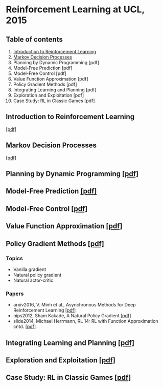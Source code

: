 # Reinforcement Learning at UCL, 2015
## Table of contents
  1. [Introduction to Reinforcement Learning](#Introduction-to-Reinforcement-Learning)
  1. [Markov Decision Processes](#Markov-Decision-Processes)
  1. Planning by Dynamic Programming [pdf]
  1. Model-Free Prediction [pdf]
  1. Model-Free Control [pdf]
  1. Value Function Approximation [pdf]
  1. Policy Gradient Methods [pdf]
  1. Integrating Learning and Planning [pdf]
  1. Exploration and Exploitation [pdf]
  1. Case Study: RL in Classic Games [pdf]

## Introduction to Reinforcement Learning
[[pdf]](http://www0.cs.ucl.ac.uk/staff/d.silver/web/Teaching_files/intro_RL.pdf)

## Markov Decision Processes
[[pdf]](http://www0.cs.ucl.ac.uk/staff/d.silver/web/Teaching_files/MDP.pdf)

## Planning by Dynamic Programming [[pdf]](http://www0.cs.ucl.ac.uk/staff/d.silver/web/Teaching_files/DP.pdf)
## Model-Free Prediction [[pdf]](http://www0.cs.ucl.ac.uk/staff/d.silver/web/Teaching_files/MC-TD.pdf)
## Model-Free Control [[pdf]](http://www0.cs.ucl.ac.uk/staff/d.silver/web/Teaching_files/control.pdf)
## Value Function Approximation [[pdf]](http://www0.cs.ucl.ac.uk/staff/d.silver/web/Teaching_files/FA.pdf)

## Policy Gradient Methods [[pdf]](http://www0.cs.ucl.ac.uk/staff/d.silver/web/Teaching_files/pg.pdf)
### Topics
  * Vanilla gradient
  * Natural policy gradient
  * Natural actor-critic

### Papers
  * arxiv2016, V. Minh et al., Asynchronous Methods for Deep Reinforcement Learning [[pdf]](https://arxiv.org/pdf/1602.01783v2.pdf)
  * nips2012, Sham Kakade, A Natural Policy Gradient [[pdf]](https://papers.nips.cc/paper/2073-a-natural-policy-gradient.pdf)
  * slide2014, Michael Herrmann, RL 14: RL with Function Approximation cntd. [[pdf]](http://www.inf.ed.ac.uk/teaching/courses/rl/slides14/rl14.pdf)

## Integrating Learning and Planning [[pdf]](http://www0.cs.ucl.ac.uk/staff/d.silver/web/Teaching_files/dyna.pdf)
## Exploration and Exploitation [[pdf]](http://www0.cs.ucl.ac.uk/staff/d.silver/web/Teaching_files/XX.pdf)
## Case Study: RL in Classic Games [[pdf]](http://www0.cs.ucl.ac.uk/staff/d.silver/web/Teaching_files/games.pdf)
